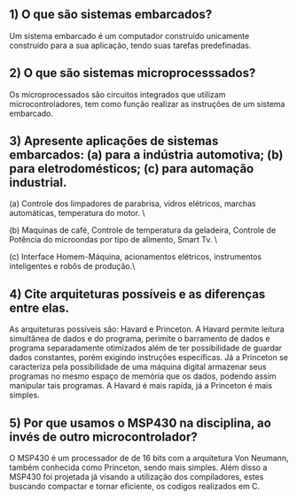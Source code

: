 ## 1) O que são sistemas embarcados?

 Um sistema embarcado é um computador construído unicamente construído para a sua aplicação, tendo suas tarefas predefinadas. 

## 2) O que são sistemas microprocesssados?

 Os microprocessados são circuitos integrados que utilizam microcontroladores, tem como função realizar as instruções de um sistema embarcado.

## 3) Apresente aplicações de sistemas embarcados: (a) para a indústria automotiva; (b) para eletrodomésticos; (c) para automação industrial.

  (a) Controle dos limpadores de parabrisa, vidros elétricos, marchas automáticas, temperatura do motor. \\
  
  (b) Maquinas de café, Controle de temperatura da geladeira, Controle de Potência do microondas por tipo de alimento, Smart Tv. \\
  
  (c) Interface Homem-Máquina, acionamentos elétricos, instrumentos inteligentes e robôs de produção.\\
 
## 4) Cite arquiteturas possíveis e as diferenças entre elas.

  As arquiteturas possíveis são: Havard e Princeton. A Havard permite leitura simultânea de dados e do programa, perimite o barramento de dados e programa separadamente otimizados além de ter possibilidade de guardar dados constantes, porém exigindo instruções específicas. Já a Princeton se caracteriza pela possibilidade de uma máquina digital armazenar seus programas no mesmo espaço de memória que os dados, podendo assim manipular tais programas. A Havard é mais rapída, já a Princeton é mais simples.  

## 5) Por que usamos o MSP430 na disciplina, ao invés de outro microcontrolador?

   O MSP430 é um processador de de 16 bits com a arquitetura Von Neumann, também conhecida como Princeton, sendo mais simples. Além disso a MSP430 foi projetada já visando a utilização dos compiladores, estes buscando compactar e tornar eficiente, os codigos realizados em C.
